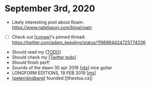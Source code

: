 # September 3rd, 2020
- Likely interesting post about Roam: https://www.nateliason.com/blog/roam
- [ ] Check out [[conaw]]'s pinned thread: https://twitter.com/adam_keesling/status/1196864424725774336
- Should read my [[TODO]]
- Should check my [[Twitter todo]]
- Should finish perf!
- Sounds of the dawn 30 apr 2016 [[nts]] nice guitar
- LONGFORM EDITIONS, 19 FEB 2019 [[nts]] 
- [[peternlindberg]] founded [[thestoa.ca]]

[//begin]: # "Autogenerated link references for markdown compatibility"
[conaw]: ../conaw "conaw"
[TODO]: ../todo "Todo"
[Twitter todo]: ../twitter-todo "Twitter Todo"
[nts]: ../nts "nts"
[peternlindberg]: ../peternlindberg "Peternlindberg"
[//end]: # "Autogenerated link references"
